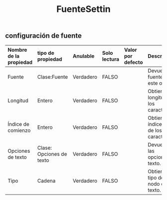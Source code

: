 ﻿---
title: FuenteSettin
second_title: Aspose.Cells Cloud Documen
type: docs
url: /es/specification/model/fontsetting/
description: "Aspose.Cells Especificación del modelo de nube: FontSetting. Maneje sin esfuerzo Excel y otros documentos de hoja de cálculo con funciones como abrir, generar, editar, dividir, fusionar, comparar y convertir."
weight: 50
---
## **configuración de fuente**

 

| Nombre de la propiedad| tipo de propiedad| Anulable| Solo lectura| Valor por defecto| Descripción|
|:- |:- |:- |:- |:- |:- |
| Fuente| Clase:Fuente| Verdadero| FALSO|| Devuelve la fuente de este objeto.|
| Longitud| Entero| Verdadero| FALSO|| Obtiene la longitud de los caracteres.|
| Índice de comienzo| Entero| Verdadero| FALSO|| Obtiene el índice inicial de los caracteres.|
| Opciones de texto| Clase: Opciones de texto| Verdadero| FALSO|| Devuelve las opciones de texto.|
| Tipo| Cadena| Verdadero| FALSO|| Obtiene el tipo de nodo de texto.|

